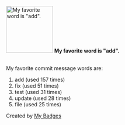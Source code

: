 <img src="https://my-badges.github.io/my-badges/favorite-word.png" alt="My favorite word is &quot;add&quot;." title="My favorite word is &quot;add&quot;." width="128">
<strong>My favorite word is &quot;add&quot;.</strong>
<br><br>

My favorite commit message words are:

1. add (used 157 times)
2. fix (used 51 times)
3. test (used 31 times)
4. update (used 28 times)
5. file (used 25 times)


Created by <a href="https://github.com/my-badges/my-badges">My Badges</a>